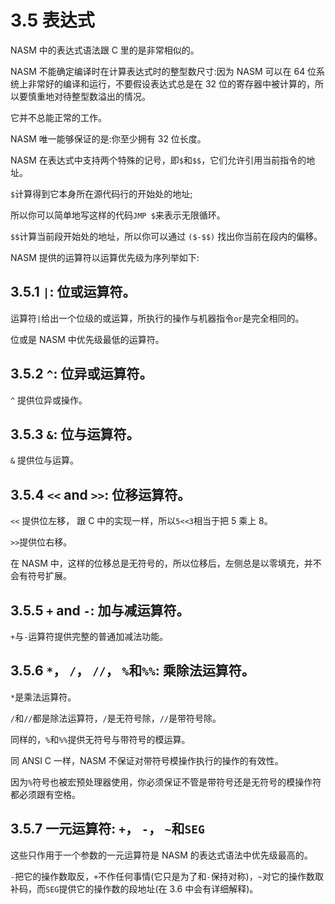 3.5 表达式
======

NASM 中的表达式语法跟 C 里的是非常相似的。

NASM 不能确定编译时在计算表达式时的整型数尺寸:因为 NASM 可以在 64 位系统上非常好的编译和运行，不要假设表达式总是在 32 位的寄存器中被计算的，所以要慎重地对待整型数溢出的情况。

它并不总能正常的工作。

NASM 唯一能够保证的是:你至少拥有 32 位长度。

NASM 在表达式中支持两个特殊的记号，即`$`和`$$`，它们允许引用当前指令的地址。

`$`计算得到它本身所在源代码行的开始处的地址;

所以你可以简单地写这样的代码`JMP $`来表示无限循环。

`$$`计算当前段开始处的地址，所以你可以通过 `($-$$)` 找出你当前在段内的偏移。

NASM 提供的运算符以运算优先级为序列举如下:

## 3.5.1 `|`: 位或运算符。

运算符`|`给出一个位级的或运算，所执行的操作与机器指令`or`是完全相同的。

位或是 NASM 中优先级最低的运算符。

## 3.5.2 `^`: 位异或运算符。

`^` 提供位异或操作。

## 3.5.3 `&`: 位与运算符。

`&` 提供位与运算。

## 3.5.4 `<<` and `>>`: 位移运算符。

`<<` 提供位左移， 跟 C 中的实现一样，所以`5<<3`相当于把 5 乘上 8。

`>>`提供位右移。

在 NASM 中，这样的位移总是无符号的，所以位移后，左侧总是以零填充，并不会有符号扩展。

## 3.5.5 `+` and `-`: 加与减运算符。

`+`与`-`运算符提供完整的普通加减法功能。

## 3.5.6 `*`， `/`， `//`， `%`和`%%`: 乘除法运算符。

`*`是乘法运算符。

`/`和`//`都是除法运算符，`/`是无符号除，`//`是带符号除。

同样的，`%`和`%%`提供无符号与带符号的模运算。

同 ANSI C 一样，NASM 不保证对带符号模操作执行的操作的有效性。

因为`%`符号也被宏预处理器使用，你必须保证不管是带符号还是无符号的模操作符都必须跟有空格。

## 3.5.7 一元运算符: `+`， `-`， `~`和`SEG`

这些只作用于一个参数的一元运算符是 NASM 的表达式语法中优先级最高的。

`-`把它的操作数取反，`+`不作任何事情(它只是为了和`-`保持对称)，`~`对它的操作数取补码，而`SEG`提供它的操作数的段地址(在 3.6 中会有详细解释)。